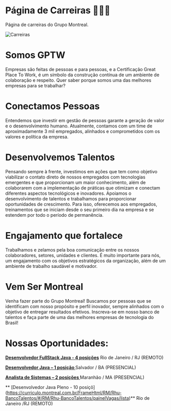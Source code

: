 # Página de Carreiras 👨🏽‍💻
Página de carreiras do Grupo Montreal.

![Carreiras](/images/CARREIRAS%20I.jpg)

# **Somos GPTW**
Empresas são feitas de pessoas e para pessoas, e a Certificação Great Place To Work, é um símbolo da construção contínua de um ambiente de colaboração e respeito. Quer saber porque somos uma das melhores empresas para se trabalhar?

# **Conectamos Pessoas**
Entendemos que investir em gestão de pessoas garante a geração de valor e o desenvolvimento humano. Atualmente, contamos com um time de aproximadamente 3 mil empregados, alinhados e comprometidos com os valores e política da empresa.

# **Desenvolvemos Talentos**
Pensando sempre à frente, investimos em ações que tem como objetivo viabilizar o contato direto de nossos empregados com tecnologias emergentes e que proporcionam um maior conhecimento, além de colaborarem com a implementação de práticas que otimizam e conectam diferentes aspectos tecnológicos e inovadores.
Apoiamos o desenvolvimento de talentos e trabalhamos para proporcionar oportunidades de crescimento. Para isso, oferecemos aos empregados, treinamentos que se iniciam desde o seu primeiro dia na empresa e se estendem por todo o período de permanência.

# **Engajamento que fortalece**
Trabalhamos e zelamos pela boa comunicação entre os nossos colaboradores, setores, unidades e clientes. É muito importante para nós, um engajamento com os objetivos estratégicos da organização, além de um ambiente de trabalho saudável e motivador.

# **Vem Ser Montreal**
Venha fazer parte do Grupo Montreal! Buscamos por pessoas que se identificam com nosso propósito e perfil inovador, sempre alinhados com o objetivo de entregar resultados efetivos.
Inscreva-se em nosso banco de talentos e faça parte de uma das melhores empresas de tecnologia do Brasil!

# **Nossas Oportunidades:**

**[Desenvolvedor FullStack Java - 4 posições](https://www.linkedin.com/jobs/search/?currentJobId=2869595803&keywords=montreal%20oficial)** Rio de Janeiro / RJ (REMOTO)

**[Desenvolvedor Java – 1 posição ](https://www.linkedin.com/jobs/search/?f_TPR=r86400&keywords=montreal%20oficial)** Salvador / BA (PRESENCIAL)

**[Analista de Sistemas – 2 posições ](https://www.linkedin.com/jobs/search/?currentJobId=2865602115&f_TPR=r604800&keywords=montreal%20oficial)** Maranhão / MA (PRESENCIAL)

** [Desenvolvedor Java  Pleno - 10 posiçõ] (https://curriculo.montreal.com.br/FrameHtml/RM/Rhu-BancoTalentos/#/RM/Rhu-BancoTalentos/painelVagas/lista)** Rio  de Janeiro /RJ (REMOTO)
